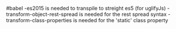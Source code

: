 #babel
-es2015 is needed to transpile to streight es5 (for uglifyJs)
-transform-object-rest-spread is needed for the rest spread syntax
-transform-class-properties is needed for the  'static' class property
